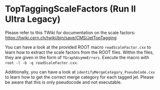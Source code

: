 # TopTaggingScaleFactors (Run II Ultra Legacy)

Please refer to this TWiki for documentation on the scale factors: https://twiki.cern.ch/twiki/bin/save/CMS/JetTopTagging

You can have a look at the provided ROOT macro `readScaleFactor.cxx` to learn how to extract the scale factors from the ROOT files. Within the files, they are given in the form of `TGraphAsymmErrors`. Execute the macro with `root -l -b -q readScaleFactor.cxx`.

Additionally, you can have a look at `identifyMergeCategory_PseudoCode.cxx` to learn how to get the correct merge category for each tagged jet. Please be aware that this is only pseudocode and not executable.

